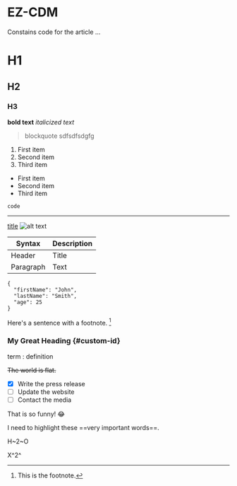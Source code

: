 # EZ-CDM
Constains code for the article ...


# H1
## H2
### H3

**bold text**
*italicized text*
> blockquote
> sdfsdfsdgfg

1. First item
2. Second item
3. Third item

- First item
- Second item
- Third item

`code`

---
[title](https://www.example.com)
![alt text](image.jpg)


| Syntax | Description |
| ----------- | ----------- |
| Header | Title |
| Paragraph | Text |

```
{
  "firstName": "John",
  "lastName": "Smith",
  "age": 25
}
```

Here's a sentence with a footnote. [^1]

[^1]: This is the footnote.

### My Great Heading {#custom-id}

term
: definition


~~The world is flat.~~


- [x] Write the press release
- [ ] Update the website
- [ ] Contact the media

That is so funny! :joy:

I need to highlight these ==very important words==.



H~2~O

X^2^
